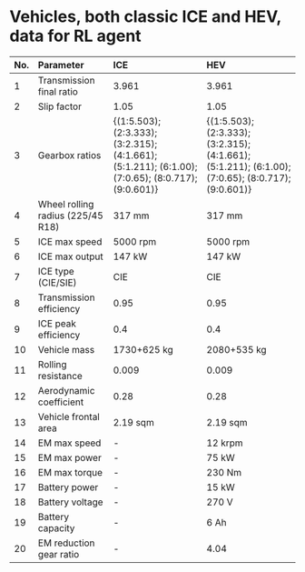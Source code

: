 # Vehicles, both classic ICE and HEV, data for RL agent

|No.| Parameter| ICE | HEV |
|:--|:---------|:----|:----|
|1  |Transmission final ratio |3.961 |3.961 |
|2  |Slip factor |1.05 |1.05 |
|3  |Gearbox ratios |{(1:5.503); (2:3.333); (3:2.315); (4:1.661); (5:1.211); (6:1.00); (7:0.65); (8:0.717); (9:0.601)} | {(1:5.503); (2:3.333); (3:2.315); (4:1.661); (5:1.211); (6:1.00); (7:0.65); (8:0.717); (9:0.601)} |
|4  |Wheel rolling radius (225/45 R18) |317 mm |317 mm |
|5  |ICE max speed |5000 rpm |5000 rpm |
|6  |ICE max output |147 kW |147 kW |
|7  |ICE type (CIE/SIE) |CIE |CIE |
|8  |Transmission efficiency |0.95 |0.95 |
|9  |ICE peak efficiency |0.4 |0.4 |
|10 |Vehicle mass |1730+625 kg |2080+535 kg |
|11 |Rolling resistance |0.009 |0.009 |
|12 |Aerodynamic coefficient |0.28 |0.28 |
|13 |Vehicle frontal area |2.19 sqm |2.19 sqm |
|14 |EM max speed |- |12 krpm |
|15 |EM max power |- |75 kW |
|16 |EM max torque |- |230 Nm |
|17 |Battery power |- |15 kW |
|18 |Battery voltage |- |270 V |
|19 |Battery capacity |- |6 Ah |
|20 |EM reduction gear ratio |- |4.04 |

